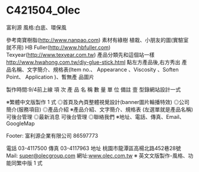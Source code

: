 # C421504_Olec
富利源
風格:白底、環保風

參考南寶樹脂(http://www.nanpao.com) 素材有綠樹 植栽、小朋友的圖(實驗室就不用)
HB Fuller(http://www.hbfuller.com)
Texyear(http://www.texyear.com.tw)
產品分類先和這個站一樣 http://www.hwahong.com.tw/diy-glue-stick.html 點左方產品後,右方秀出 產
品名稱、文字簡介、規格表(Item no.、 Appearance 、Viscosity 、Soften Point、 Application )、暫無產
品圖片

製作時間:9/4前上線
項 次 產 品 名 稱 數 量 單 位 備註
壹 型錄網站設計一式

※繁體中文版製作 1 式
◎首頁及內頁整體視覺設計(banner圖片輪播特效)
◎公司簡介(服務項目)
◎產品介紹
※產品介紹、文字簡介、規格表 (左選單就是產品名稱) 可後台管理
◎最新消息 可後台管理
◎聯絡我們
※地址、電話、傳真、Email、GoogleMap

Footer:
富利源企業有限公司 86597773

電話 03-4117500
傳真 03-4117963
地址 桃園市龍潭區高楊北路452巷28號
Mail: super@olecgroup.com
網址:www.olec.com.tw
※ 英文文版製作-風格、功能同繁中版 1 式
